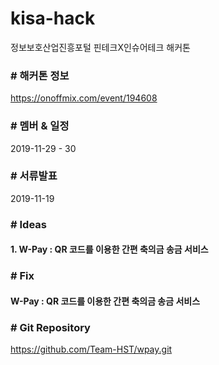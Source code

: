 # kisa-hack
정보보호산업진흥포털 핀테크X인슈어테크 해커톤

### \# 해커톤 정보
https://onoffmix.com/event/194608

### \# 멤버 & 일정
2019-11-29 - 30

### \# 서류발표
2019-11-19

### \# Ideas
#### 1. W-Pay : QR 코드를 이용한 간편 축의금 송금 서비스

### \# Fix
#### W-Pay : QR 코드를 이용한 간편 축의금 송금 서비스

### \# Git Repository
https://github.com/Team-HST/wpay.git
